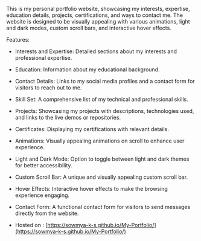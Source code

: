 This is my personal portfolio website, showcasing my interests, expertise, education details, projects, certifications, and ways to contact me. The website is designed to be visually appealing with various animations, light and dark modes, custom scroll bars, and interactive hover effects.

Features:
- Interests and Expertise: Detailed sections about my interests and professional expertise.
- Education: Information about my educational background.
- Contact Details: Links to my social media profiles and a contact form for visitors to reach out to me.
- Skill Set: A comprehensive list of my technical and professional skills.
- Projects: Showcasing my projects with descriptions, technologies used, and links to the live demos or repositories.
- Certificates: Displaying my certifications with relevant details.
- Animations: Visually appealing animations on scroll to enhance user experience.
- Light and Dark Mode: Option to toggle between light and dark themes for better accessibility.
- Custom Scroll Bar: A unique and visually appealing custom scroll bar.
- Hover Effects: Interactive hover effects to make the browsing experience engaging.
- Contact Form: A functional contact form for visitors to send messages directly from the website.

- Hosted on : [https://sowmya-k-s.github.io/My-Portfolio/](https://sowmya-k-s.github.io/My-Portfolio/)
